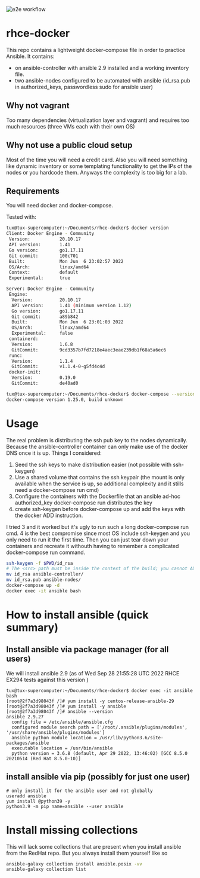 ![e2e workflow](https://github.com/GitarPlayer/rhce-docker/actions/workflows/push.yml/badge.svg)
# rhce-docker
This repo contains a lightweight docker-compose file in order to practice Ansible. It contains:
- on ansible-controller with ansible 2.9 installed and a working inventory file.
- two ansible-nodes configured to be automated with ansible (id_rsa.pub in authorized_keys, passwordless sudo for ansible user) 

## Why not vagrant
Too many dependencies (virtualization layer and vagrant) and requires too much resources (three VMs each with their own OS)

## Why not use a public cloud setup
Most of the time you will need a credit card. Also you will need something like dynamic inventory or some templating functionality to get the IPs of the nodes or you hardcode them. Anyways the complexity is too big for a lab.


## Requirements
You will need docker and docker-compose. 

Tested with:
```bash
tux@tux-supercomputer:~/Documents/rhce-docker$ docker version
Client: Docker Engine - Community
 Version:           20.10.17
 API version:       1.41
 Go version:        go1.17.11
 Git commit:        100c701
 Built:             Mon Jun  6 23:02:57 2022
 OS/Arch:           linux/amd64
 Context:           default
 Experimental:      true

Server: Docker Engine - Community
 Engine:
  Version:          20.10.17
  API version:      1.41 (minimum version 1.12)
  Go version:       go1.17.11
  Git commit:       a89b842
  Built:            Mon Jun  6 23:01:03 2022
  OS/Arch:          linux/amd64
  Experimental:     false
 containerd:
  Version:          1.6.8
  GitCommit:        9cd3357b7fd7218e4aec3eae239db1f68a5a6ec6
 runc:
  Version:          1.1.4
  GitCommit:        v1.1.4-0-g5fd4c4d
 docker-init:
  Version:          0.19.0
  GitCommit:        de40ad0

tux@tux-supercomputer:~/Documents/rhce-docker$ docker-compose --version
docker-compose version 1.25.0, build unknown
```
# Usage
The real problem is distributing the ssh pub key to the nodes dynamically. Because the ansible-controller container can only make use of the docker DNS once it is up. Things I considered:
1. Seed the ssh keys to make distribution easier (not possible with ssh-keygen)
2. Use a shared volume that contains the ssh keypair (the mount is only available when the service is up, so additional complexity and it stills need a docker-compose run cmd)
3. Configure the containers with the Dockerfile that an ansible ad-hoc authorized_key docker-compose run distributes the key
4. create ssh-keygen before docker-compose up and add the keys with the docker ADD instruction.

I tried 3 and it worked but it's ugly to run such a long docker-compose run cmd. 4 is the best compromise since most OS include ssh-keygen and you only need to run it the first time. Then you can just tear down your containers and recreate it withouth having to remember a complicated docker-compose run command.

```bash
ssh-keygen -f $PWD/id_rsa
# The <src> path must be inside the context of the build; you cannot ADD ../something /something, because the first step of a docker build is to send the context directory (and subdirectories) to the docker daemon. from https://docs.docker.com/engine/reference/builder/
mv id_rsa ansible-controller/
mv id_rsa.pub ansible-nodes/
docker-compose up -d
docker exec -it ansible bash
```

# How to install ansible (quick summary)
## Install ansible via package manager (for all users)
We will install ansible 2.9 (as of Wed Sep 28 21:55:28 UTC 2022 RHCE EX294 tests against this version )
```
tux@tux-supercomputer:~/Documents/rhce-docker$ docker exec -it ansible bash
[root@2f7a3d98043f /]# yum install -y centos-release-ansible-29
[root@2f7a3d98043f /]# yum install -y ansible
[root@2f7a3d98043f /]# ansible --version
ansible 2.9.27
  config file = /etc/ansible/ansible.cfg
  configured module search path = ['/root/.ansible/plugins/modules', '/usr/share/ansible/plugins/modules']
  ansible python module location = /usr/lib/python3.6/site-packages/ansible
  executable location = /usr/bin/ansible
  python version = 3.6.8 (default, Apr 29 2022, 13:46:02) [GCC 8.5.0 20210514 (Red Hat 8.5.0-10)]
```

## install ansible via pip (possibly for just one user)
```
# only install it for the ansible user and not globally
useradd ansible
yum install @python39 -y
python3.9 -m pip name=ansible --user ansible
```

# Install missing collections
This will lack some collections that are present when you install ansible from the RedHat repo. But you always install them yourself like so
```bash
ansible-galaxy collection install ansible.posix -vv
ansible-galaxy collection list 
```

